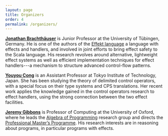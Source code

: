 ```yaml
---
layout: page
title: Organizers
order: 4
permalink: /organizers/
---
```


[**Jonathan Brachthäuser**](https://se.informatik.uni-tuebingen.de/team/brachthaeuser/) is Junior Professor at the University of Tübingen, Germany. 
He is one of the authors of the [Effekt language](https://effekt-lang.org) a language with effects and handlers, and involved in joint efforts to bring effect safety to the Scala language.
His research revolves around alternative, lightweight effect systems as well as efficient implementation techniques for effect handlers---a mechanism to structure advanced control-flow patterns.

[**Youyou Cong**](https://prg.is.titech.ac.jp/people/cong/) is an Assistant Professor at Tokyo Institute of Technology, Japan.  She has been studying the theory of delimited control operators, with a special focus on their type systems and CPS translations.  Her recent work applies the knowledge gained in the control operators research to effect handlers, using the strong connection between the two effect facilities.

[**Jeremy Gibbons**](https://www.cs.ox.ac.uk/jeremy.gibbons/) is Professor of Computing at the University of Oxford, where he leads the [Algebra of Programming](https://www.cs.ox.ac.uk/activities/algprog/) research group and directs the [Professional Master’s Programme](https://www.cs.ox.ac.uk/softeng/). His research interests are in reasoning about programs, in particular programs with effects.

